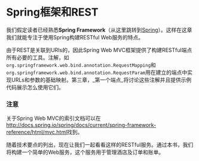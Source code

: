 # Spring框架和REST

我们假定读者已经熟悉**Spring Framework**（从这里跳转到[Spring](http://www.spring.io)）。这样在这章我们就能专注于使用Spring构建RESTful Web服务的特点。

由于REST是关联到URIs的，因此Spring Web MVC框架提供了构建RESTful端点所有必要的工具。注解，如`org.springframework.web.bind.annotation.RequestMapping`和`org.springframework.web.bind.annotation.RequestParam`用在建立的端点中实现URLs和参数的基础映射。第三章，_第一个端点_将讨论这些注解并且提供示例代码展示怎么使用它们。

### 注意
关于Spring Web MVC的索引文档可以在<http://docs.spring.io/spring/docs/current/spring-framework-reference/html/mvc.html>找到。


随着技术要点的列出，现在让我们一起看看这样的RESTful服务。通过本书，我们将构建一个简单的Web服务，这个服务用于管理酒店及订单和账单。